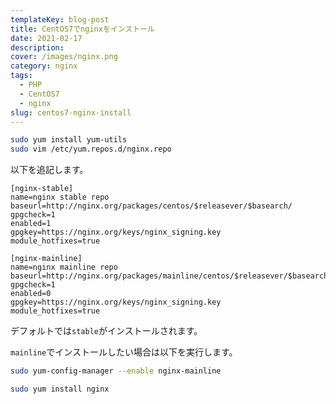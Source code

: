 ```yaml
---
templateKey: blog-post
title: CentOS7でnginxをインストール
date: 2021-02-17
description:
cover: /images/nginx.png
category: nginx
tags:
  - PHP
  - CentOS7
  - nginx
slug: centos7-nginx-install
---
```


```bash
sudo yum install yum-utils
sudo vim /etc/yum.repos.d/nginx.repo
```

以下を追記します。

```
[nginx-stable]
name=nginx stable repo
baseurl=http://nginx.org/packages/centos/$releasever/$basearch/
gpgcheck=1
enabled=1
gpgkey=https://nginx.org/keys/nginx_signing.key
module_hotfixes=true

[nginx-mainline]
name=nginx mainline repo
baseurl=http://nginx.org/packages/mainline/centos/$releasever/$basearch/
gpgcheck=1
enabled=0
gpgkey=https://nginx.org/keys/nginx_signing.key
module_hotfixes=true
```

デフォルトでは`stable`がインストールされます。

`mainline`でインストールしたい場合は以下を実行します。

```bash
sudo yum-config-manager --enable nginx-mainline
```


```bash
sudo yum install nginx
```

